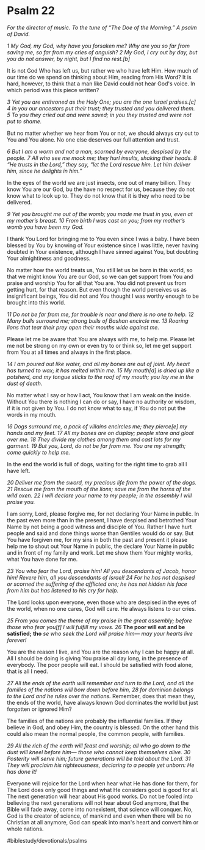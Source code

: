 # Psalm 22
*For the director of music. To the tune of “The Doe of the Morning.” A psalm of David.* 

*1 My God, my God, why have you forsaken me?*
*Why are you so far from saving me,*
*so far from my cries of anguish?*
*2 My God, I cry out by day, but you do not answer,*
*by night, but I find no rest.[b]* 

It is not God Who has left us, but rather we who have left Him. How much of our time do we spend on thinking about Him, reading from His Word?
It is hard, however, to think that a man like David could not hear God's voice. In which period was this piece written?

*3 Yet you are enthroned as the Holy One;*
*you are the one Israel praises.[c]*
*4 In you our ancestors put their trust;*
*they trusted and you delivered them.*
*5 To you they cried out and were saved;*
*in you they trusted and were not put to shame.* 

But no matter whether we hear from You or not, we should always cry out to You and You alone. No one else deserves our full attention and trust.

*6 But I am a worm and not a man,*
*scorned by everyone, despised by the people.*
*7 All who see me mock me;*
*they hurl insults, shaking their heads.*
*8 “He trusts in the Lord,” they say,*
*“let the Lord rescue him.*
*Let him deliver him,*
*since he delights in him.”* 

In the eyes of the world we are just insects, one out of many billion. They know You are our God, bu the have no respect for us, because they do not know what to look up to. They do not know that it is they who need to be delivered.

*9 Yet you brought me out of the womb;*
*you made me trust in you, even at my mother’s breast.*
*10 From birth I was cast on you;*
*from my mother’s womb you have been my God.* 

I thank You Lord for bringing me to You even since I was a baby. I have been blessed by You by knowing of Your existence since I was little, never having doubted in Your existence, although I have sinned against You, but doubting Your almightiness and goodness.

No matter how the world treats us, You still let us be born in this world, so that we might know You are our God, so we can get support from You and praise and worship You for all that You are. You did not prevent us from getting hurt, for that reason.
But even though the world perceives us as insignificant beings, You did not and You thought I was worthy enough to be brought into this world.

*11 Do not be far from me,*
*for trouble is near*
*and there is no one to help.*
*12 Many bulls surround me;*
*strong bulls of Bashan encircle me.*
*13 Roaring lions that tear their prey*
*open their mouths wide against me.* 

Please let me be aware that You are always with me, to help me. Please let me not be strong on my own or even try to or think so, let me get support from You at all times and always in the first place.

*14 I am poured out like water,*
*and all my bones are out of joint.*
*My heart has turned to wax;*
*it has melted within me.*
*15 My mouth[d] is dried up like a potsherd,*
*and my tongue sticks to the roof of my mouth;*
*you lay me in the dust of death.* 

No matter what I say or how I act, You know that I am weak on the inside. Without You there is nothing I can do or say, I have no authority or wisdom, if it is not given by You. I do not know what to say, if You do not put the words in my mouth.

*16 Dogs surround me,*
*a pack of villains encircles me;*
*they pierce[e] my hands and my feet.*
*17 All my bones are on display;*
*people stare and gloat over me.*
*18 They divide my clothes among them*
*and cast lots for my garment.*
*19 But you, Lord, do not be far from me.*
*You are my strength; come quickly to help me.* 

In the end the world is full of dogs, waiting for the right time to grab all I have left.

*20 Deliver me from the sword,*
*my precious life from the power of the dogs.*
*21 Rescue me from the mouth of the lions;*
*save me from the horns of the wild oxen.*
*22 I will declare your name to my people;*
*in the assembly I will praise you.* 

I am sorry, Lord, please forgive me, for not declaring Your Name in public. In the past even more than in the present, I have despised and betrothed Your Name by not being a good witness and disciple of You. Rather I have hurt people and said and done things worse than Gentiles would do or say.
But You have forgiven me, for my sins in both the past and present it please help me to shout out Your Name in public, the declare Your Name in public and in front of my family and work. Let me show them Your mighty works, what You have done for me.

*23 You who fear the Lord, praise him!*
*All you descendants of Jacob, honor him!*
*Revere him, all you descendants of Israel!*
*24 For he has not despised or scorned*
*the suffering of the afflicted one;*
*he has not hidden his face from him*
*but has listened to his cry for help.* 

The Lord looks upon everyone, even those who are despised in the eyes of the world, when no one cares, God will care. He always listens to our cries.

*25 From you comes the theme of my praise in the great assembly;*
*before those who fear you[f] I will fulfill my vows.*
*26* **The poor will eat and be satisfied;**
**tho** *se who seek the Lord will praise him—*
*may your hearts live forever!* 

You are the reason I live, and You are the reason why I can be happy at all. All I should be doing is giving You praise all day long, in the presence of everybody.
The poor people will eat. I should be satisfied with food alone, that is all I need.

*27 All the ends of the earth*
*will remember and turn to the Lord,*
*and all the families of the nations*
*will bow down before him,*
*28 for dominion belongs to the Lord*
*and he rules over the nations.* 
Remember, does that mean they, the ends of the world, have always known God dominates the world but just forgotten or ignored Him?

The families of the nations are probably the influential families. If they believe in God, and obey Him, the country is blessed. On the other hand this could also mean the normal people, the common people, with families.

*29 All the rich of the earth will feast and worship;*
*all who go down to the dust will kneel before him—*
*those who cannot keep themselves alive.*
*30 Posterity will serve him;*
*future generations will be told about the Lord.*
*31 They will proclaim his righteousness,*
*declaring to a people yet unborn:*
*He has done it!* 
 
 
Everyone will rejoice for the Lord when hear what He has done for them, for The Lord does only good things and what He considers good is good for all.
The next generation will hear about His good works. Do not be fooled into believing the next generations will not hear about God anymore, that the Bible will fade away, come into nonexistent, that science will conquer. No, God is the creator of science, of mankind and even when there will be no Christian at all anymore, God can speak into man's heart and convert him or whole nations.

#biblestudy/devotionals/psalms